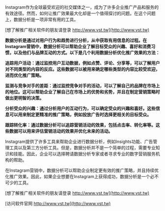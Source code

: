 Instagram作为全球最受欢迎的社交媒体之一，成为了许多企业推广产品和服务的有效途径。然而，如何让推广效果最大化却是一个值得探讨的问题。在这个问题上，数据分析是一项非常有用的工具。

[想了解推广相关软件的朋友请登录 http://www.vst.tw](http://www.vst.tw)

**数据分析是通过对用户行为和趋势进行分析，从中获取有用信息的过程。在Instagram营销中，数据分析可以帮助企业了解目标受众的兴趣、喜好和消费习惯，以及他们与品牌互动的方式。以下是几个利用数据分析优化推广效果的方法：**

**追踪用户活动：通过监控用户互动数据，例如点赞、评论、分享等，可以了解用户对不同类型的内容的反应。这些数据可以被用来确定哪些类型的内容比较受欢迎，进而优化推广策略。**

**监测与竞争对手的差距：通过监控竞争对手的活动，可以了解自己的品牌在市场上的地位。这可以帮助企业了解自己在市场上的优势和劣势，并且在制定营销策略时做出更明智的决策。**

**分析受众的兴趣：通过分析用户的互动行为，可以确定受众的兴趣和喜好。这些信息可以用来制定更精准的推广策略，例如投放广告时选择更相关的目标受众。**

**跟踪转化率：通过数据分析可以追踪营销活动的效果，包括点击率、转化率等。这些数据可以用来评估营销活动的效果并优化未来的活动。**

Instagram提供了许多工具来帮助企业进行数据分析，例如Insights功能、广告管理工具以及第三方分析工具。但是，数据分析并不是一个简单的过程，需要专业知识和技能。因此，企业可以选择聘请数据分析专家或者寻求专业的数字营销服务机构的帮助。

在Instagram营销中，数据分析可以帮助企业制定更有效的推广策略，并且持续优化推广效果。因此，如果企业想要在Instagram上获得成功，数据分析是一个必不可少的工具。

[想了解推广相关软件的朋友请登录 http://www.vst.tw](http://www.vst.tw)


[访问软件官网 http://www.vst.tw](http://www.vst.tw)
